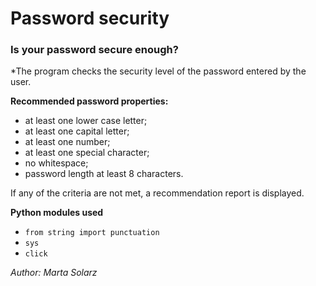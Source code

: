 # Password security #
### Is your password secure enough? ###

*The program checks the security level of the password entered by the user.

**Recommended password properties:**
- at least one lower case letter;
- at least one capital letter;
- at least one number;
- at least one special character;
- no whitespace;
- password length at least 8 characters.

If any of the criteria are not met, a recommendation report is displayed.

**Python modules used**

- ```from string import punctuation```
- ```sys```
- ```click```

*Author: Marta Solarz*

